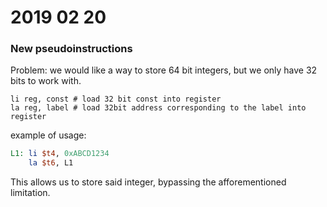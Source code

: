# 2019 02 20

### New pseudoinstructions

Problem: we would like a way to store 64 bit integers, but we only
have 32 bits to work with.

```
li reg, const # load 32 bit const into register
la reg, label # load 32bit address corresponding to the label into register
```

example of usage:

```MIPS
L1: li $t4, 0xABCD1234
    la $t6, L1
```

This allows us to store said integer, bypassing the afforementioned limitation.

